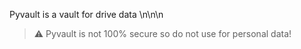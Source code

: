 
Pyvault is a vault for drive data
\n\n\n

> :warning: Pyvault is not 100% secure so do not use for personal data!

